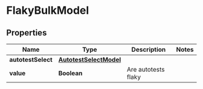 

# FlakyBulkModel


## Properties

| Name | Type | Description | Notes |
|------------ | ------------- | ------------- | -------------|
|**autotestSelect** | [**AutotestSelectModel**](AutotestSelectModel.md) |  |  |
|**value** | **Boolean** | Are autotests flaky |  |



